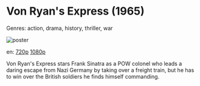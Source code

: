 # Von Ryan's Express (1965)

Genres: action, drama, history, thriller, war

![poster](http://image.tmdb.org/t/p/w500/AjRpQePaDIPLGUnarnJUW7Dvw7G.jpg)

en:
  [720p](magnet:?xt=urn:btih:5B0917E257253153C358232CB884ABF861592A5D&tr=udp://glotorrents.pw:6969/announce&tr=udp://tracker.opentrackr.org:1337/announce&tr=udp://torrent.gresille.org:80/announce&tr=udp://tracker.openbittorrent.com:80&tr=udp://tracker.coppersurfer.tk:6969&tr=udp://tracker.leechers-paradise.org:6969&tr=udp://p4p.arenabg.ch:1337&tr=udp://tracker.internetwarriors.net:1337)
  [1080p](magnet:?xt=urn:btih:4CE8A1DBD6D59887961CC7B944AE6D7617BBEC0F&tr=udp://glotorrents.pw:6969/announce&tr=udp://tracker.opentrackr.org:1337/announce&tr=udp://torrent.gresille.org:80/announce&tr=udp://tracker.openbittorrent.com:80&tr=udp://tracker.coppersurfer.tk:6969&tr=udp://tracker.leechers-paradise.org:6969&tr=udp://p4p.arenabg.ch:1337&tr=udp://tracker.internetwarriors.net:1337)
  


Von Ryan's Express stars Frank Sinatra as a POW colonel who leads a daring escape from Nazi Germany by taking over a freight train, but he has to win over the British soldiers he finds himself commanding.